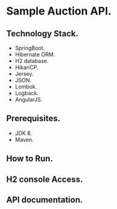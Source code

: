 # Sample Auction API.

## Technology Stack.
 - SpringBoot.
 - Hibernate ORM.
 - H2 database.
 - HikariCP.
 - Jersey.
 - JSON.
 - Lombok.
 - Logback.
 - AngularJS.

## Prerequisites.
 - JDK 8.
 - Maven.

## How to Run.

## H2 console Access.

## API documentation.

